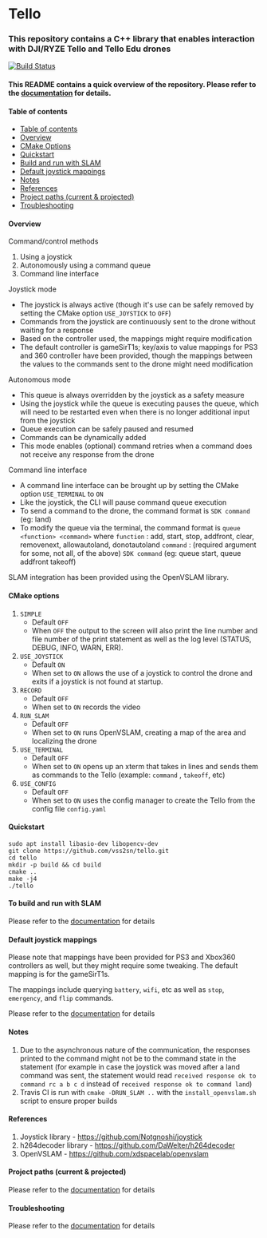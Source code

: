 # Tello #

### This repository contains a C++ library that enables interaction with DJI/RYZE Tello and Tello Edu drones ###

[![Build Status](https://travis-ci.com/vss2sn/tello.svg?branch=master)](https://travis-ci.com/vss2sn/tello)

#### This README contains a quick overview of the repository. Please refer to the [documentation](https://vss2sn.github.io/tello/) for details. ####

<a name="toc"></a>
#### Table of contents ####
- [Table of contents](#toc)
- [Overview](#overview)
- [CMake Options](#cmake)
- [Quickstart](#qs)
- [Build and run with SLAM](#bslam)
- [Default joystick mappings](#joy)
- [Notes](#notes)
- [References](#ref)
- [Project paths (current & projected)](#pp)
- [Troubleshooting](#ts)

<a name="overview"></a>
#### Overview ####

Command/control methods
1. Using a joystick
2. Autonomously using a command queue
3. Command line interface

Joystick mode
* The joystick is always active (though it's use can be safely removed by setting the CMake option `USE_JOYSTICK` to `OFF`)
* Commands from the joystick are continuously sent to the drone without waiting for a response
* Based on the controller used, the mappings might require modification
* The default controller is gameSirT1s; key/axis to value mappings for PS3 and 360 controller have been provided, though the mappings between the values to the commands sent to the drone might need modification

Autonomous mode
* This queue is always overridden by the joystick as a safety measure
* Using the joystick while the queue is executing pauses the queue, which will need to be restarted even when there is no longer additional input from the joystick
* Queue execution can be safely paused and resumed
* Commands can be dynamically added
* This mode enables (optional) command retries when a command does not receive any response from the drone

Command line interface
* A command line interface can be brought up by setting the CMake option `USE_TERMINAL` to `ON`
* Like the joystick, the CLI will pause command queue execution
* To send a command to the drone, the command format is `SDK command` (eg: land)
* To modify the queue via the terminal, the command format is `queue <function> <command>` where
  `function` : add, start, stop, addfront, clear, removenext, allowautoland, donotautoland
  `command`  : (required argument for some, not all, of the above) `SDK command`
  (eg: queue start, queue addfront takeoff)

SLAM integration has been provided using the OpenVSLAM library.

<a name="cmake"></a>
#### CMake options ####
1. `SIMPLE`
    - Default `OFF`
    - When `OFF` the output to the screen will also print the line number and file number of the print statement as well as the log level (STATUS, DEBUG, INFO, WARN, ERR).
2. `USE_JOYSTICK`
    - Default `ON`
    - When set to `ON` allows the use of a joystick to control the drone and exits if a joystick is not found at startup.
3. `RECORD`
    - Default `OFF`
    - When set to `ON` records the video
4. `RUN_SLAM`
    - Default `OFF`
    - When set to `ON` runs OpenVSLAM, creating a map of the area and localizing the drone
5. `USE_TERMINAL`
    - Default `OFF`
    - When set to `ON` opens up an xterm that takes in lines and sends them as commands to the Tello (example: `command` , `takeoff`, etc)
6. `USE_CONFIG`
    - Default `OFF`
    - When set to `ON` uses the config manager to create the Tello from the config file `config.yaml`

<a name="qs"></a>
#### Quickstart ####
    sudo apt install libasio-dev libopencv-dev
    git clone https://github.com/vss2sn/tello.git  
    cd tello  
    mkdir -p build && cd build  
    cmake ..
    make -j4
    ./tello

<a name="bslam"></a>
#### To build and run with SLAM ####

Please refer to the [documentation](https://vss2sn.github.io/tello/building.html) for details

<a name="joy"></a>
#### Default joystick mappings ####

Please note that mappings have been provided for PS3 and Xbox360 controllers as well, but they might require some tweaking. The default mapping is for the gameSirT1s.

The mappings include querying `battery`, `wifi`, etc as well as `stop`, `emergency`, and `flip` commands.

Please refer to the [documentation](https://vss2sn.github.io/tello/joystick_mapping.html) for details

<a name="notes"></a>
#### Notes ####
1. Due to the asynchronous nature of the communication, the responses printed to the command might not be to the command state in the statement (for example in case the joystick was moved after a land command was sent, the statement would read `received response ok to command rc a b c d` instead of `received response ok to command land`)
2. Travis CI is run with `cmake -DRUN_SLAM ..` with the `install_openvslam.sh` script to ensure proper builds

<a name="ref"></a>
#### References ####
1. Joystick library - https://github.com/Notgnoshi/joystick
2. h264decoder library - https://github.com/DaWelter/h264decoder
3. OpenVSLAM - https://github.com/xdspacelab/openvslam

<a name="pp"></a>
#### Project paths (current & projected) ####
Please refer to the [documentation](https://vss2sn.github.io/tello/ongoing.html) for details

<a name="ts"></a>
#### Troubleshooting ####
Please refer to the [documentation](https://vss2sn.github.io/tello/troubleshooting.html) for details
